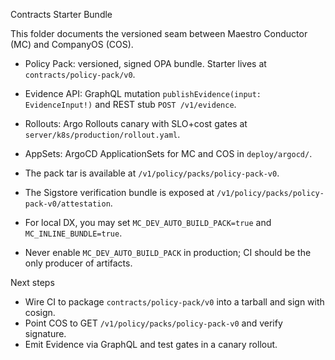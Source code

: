 Contracts Starter Bundle

This folder documents the versioned seam between Maestro Conductor (MC) and CompanyOS (COS).

- Policy Pack: versioned, signed OPA bundle. Starter lives at `contracts/policy-pack/v0`.
- Evidence API: GraphQL mutation `publishEvidence(input: EvidenceInput!)` and REST stub `POST /v1/evidence`.
- Rollouts: Argo Rollouts canary with SLO+cost gates at `server/k8s/production/rollout.yaml`.
- AppSets: ArgoCD ApplicationSets for MC and COS in `deploy/argocd/`.

- The pack tar is available at `/v1/policy/packs/policy-pack-v0`.
- The Sigstore verification bundle is exposed at `/v1/policy/packs/policy-pack-v0/attestation`.
- For local DX, you may set `MC_DEV_AUTO_BUILD_PACK=true` and `MC_INLINE_BUNDLE=true`.
- Never enable `MC_DEV_AUTO_BUILD_PACK` in production; CI should be the only producer of artifacts.

Next steps
- Wire CI to package `contracts/policy-pack/v0` into a tarball and sign with cosign.
- Point COS to GET `/v1/policy/packs/policy-pack-v0` and verify signature.
- Emit Evidence via GraphQL and test gates in a canary rollout.

